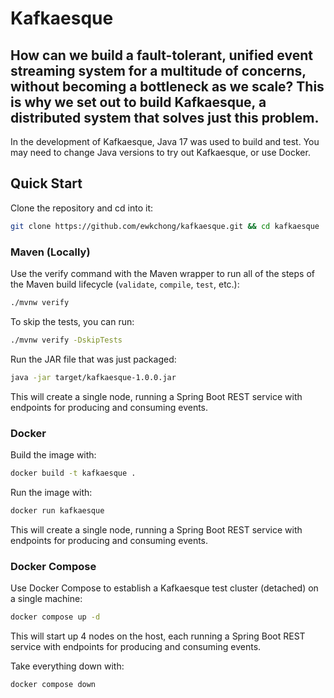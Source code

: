 # Kafkaesque
How can we build a fault-tolerant, unified event streaming system for a multitude of concerns, without becoming a bottleneck as we scale? This is why we set out to build Kafkaesque, a distributed system that solves just this problem.
---
In the development of Kafkaesque, Java 17 was used to build and test. You may need to change Java versions to try out Kafkaesque, or use Docker.
## Quick Start
Clone the repository and cd into it:
```bash
git clone https://github.com/ewkchong/kafkaesque.git && cd kafkaesque
```
### Maven (Locally)
Use the verify command with the Maven wrapper to run all of the steps of the Maven build lifecycle (`validate`, `compile`, `test`, etc.):
```bash
./mvnw verify
```
To skip the tests, you can run:
```bash
./mvnw verify -DskipTests
```

Run the JAR file that was just packaged:
```bash
java -jar target/kafkaesque-1.0.0.jar
```
This will create a single node, running a Spring Boot REST service with endpoints for producing and consuming events.

### Docker
Build the image with:
```bash
docker build -t kafkaesque .
```

Run the image with:
```bash
docker run kafkaesque
```
This will create a single node, running a Spring Boot REST service with endpoints for producing and consuming events.

### Docker Compose
Use Docker Compose to establish a Kafkaesque test cluster (detached) on a single machine:
```bash
docker compose up -d
```
This will start up 4 nodes on the host, each running a Spring Boot REST service with endpoints for producing and consuming events.

Take everything down with:
```bash
docker compose down
```
